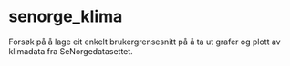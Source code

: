 # senorge_klima

Forsøk på å lage eit enkelt brukergrensesnitt på å ta ut grafer og plott av klimadata fra SeNorgedatasettet.
